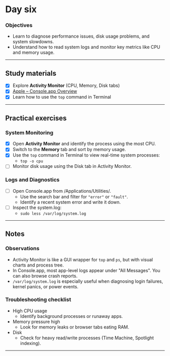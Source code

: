 # Day six

### Objectives

- Learn to diagnose performance issues, disk usage problems, and system slowdowns.
- Understand how to read system logs and monitor key metrics like CPU and memory usage.

---

## Study materials

- [x] Explore **Activity Monitor** (CPU, Memory, Disk tabs)
- [x] [Apple – Console.app Overview](https://support.apple.com/guide/console/welcome/mac)
- [x] Learn how to use the `top` command in Terminal

---

## Practical exercises

### System Monitoring

- [x] Open **Activity Monitor** and identify the process using the most CPU.
- [x] Switch to the **Memory** tab and sort by memory usage.
- [x] Use the `top` command in Terminal to view real-time system processes:
  - `top -o cpu`
- [ ] Monitor disk usage using the Disk tab in Activity Monitor.

### Logs and Diagnostics

- [ ] Open Console.app from /Applications/Utilities/.
  - Use the search bar and filter for `"error"` or `"fault"`.
  - Identify a recent system error and write it down.
- [ ] Inspect the system.log:
  - `sudo less /var/log/system.log`

---

## Notes

### Observations

- Activity Monitor is like a GUI wrapper for `top` and `ps`, but with visual charts and process tree.
- In Console.app, most app-level logs appear under "All Messages". You can also browse crash reports.
- `/var/log/system.log` is especially useful when diagnosing login failures, kernel panics, or power events.

### Troubleshooting checklist

- High CPU usage
  - Identify background processes or runaway apps.
- Memory pressure high
  - Look for memory leaks or browser tabs eating RAM.
- Disk
  - Check for heavy read/write processes (Time Machine, Spotlight indexing).

---
